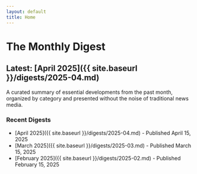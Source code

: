 ```yaml
---
layout: default
title: Home
---
```


# The Monthly Digest

## Latest: [April 2025]({{ site.baseurl }}/digests/2025-04.md)

A curated summary of essential developments from the past month, organized by category and presented without the noise of traditional news media.

### Recent Digests

- [April 2025]({{ site.baseurl }}/digests/2025-04.md) - Published April 15, 2025
- [March 2025]({{ site.baseurl }}/digests/2025-03.md) - Published March 15, 2025
- [February 2025]({{ site.baseurl }}/digests/2025-02.md) - Published February 15, 2025